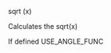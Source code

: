 <span style='color:var(--vscode-symbolIcon-methodForeground);'>sqrt</span> (<span style='color:var(--vscode-symbolIcon-variableForeground);'>x</span>) 

Calculates the sqrt(x) 

If defined USE_ANGLE_FUNC